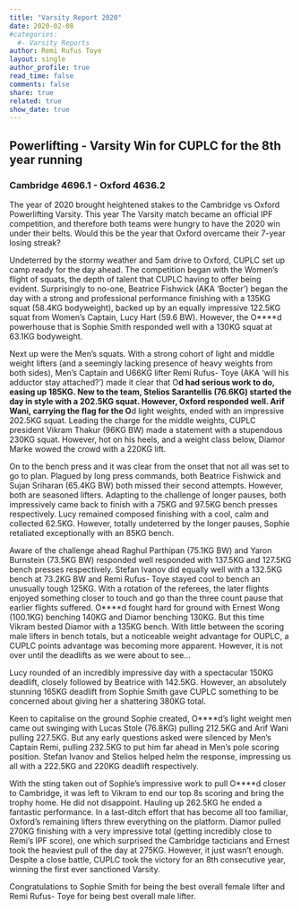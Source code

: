 ```yaml
---
title: "Varsity Report 2020"
date: 2020-02-08
#categories:
  #- Varsity Reports
author: Remi Rufus Toye
layout: single
author_profile: true
read_time: false
comments: false
share: true
related: true
show_date: true
---
```

## Powerlifting - Varsity Win for CUPLC for the 8th year running

### Cambridge 4696.1 - Oxford 4636.2

The year of 2020 brought heightened stakes to the Cambridge vs Oxford Powerlifting Varsity. This year The Varsity match became an official IPF competition, and therefore both teams were hungry to have the 2020 win under their belts. Would this be the year that Oxford overcame their 7-year losing streak?

Undeterred by the stormy weather and 5am drive to Oxford, CUPLC set up camp ready for the day ahead. The competition began with the Women’s flight of squats, the depth of talent that CUPLC having to offer being evident. Surprisingly to no-one, Beatrice Fishwick (AKA ‘Bocter’) began the day with a strong and professional performance finishing with a 135KG squat (58.4KG bodyweight), backed up by an equally impressive 122.5KG squat from Women’s Captain, Lucy Hart (59.6 BW). However, the O****d powerhouse that is Sophie Smith responded well with a 130KG squat at 63.1KG bodyweight.

Next up were the Men’s squats. With a strong cohort of light and middle weight lifters (and a seemingly lacking presence of heavy weights from both sides), Men’s Captain and U66KG lifter Remi Rufus- Toye (AKA ‘will his adductor stay attached?’) made it clear that O****d had serious work to do, easing up 185KG. New to the team, Stelios Sarantellis (76.6KG) started the day in style with a 202.5KG squat. However, Oxford responded well. Arif Wani, carrying the flag for the O****d light weights, ended with an impressive 202.5KG squat. Leading the charge for the middle weights, CUPLC president Vikram Thakur (96KG BW) made a statement with a stupendous 230KG squat. However, hot on his heels, and a weight class below, Diamor Marke wowed the crowd with a 220KG lift.

On to the bench press and it was clear from the onset that not all was set to go to plan. Plagued by long press commands, both Beatrice Fishwick and Sujan Sriharan (65.4KG BW) both missed their second attempts. However, both are seasoned lifters. Adapting to the challenge of longer pauses, both impressively came back to finish with a 75KG and 97.5KG bench presses respectively. Lucy remained composed finishing with a cool, calm and collected 62.5KG. However, totally undeterred by the longer pauses, Sophie retaliated exceptionally with an 85KG bench.  

Aware of the challenge ahead Raghul Parthipan (75.1KG BW) and Yaron Burnstein (73.5KG BW) responded well responded with 137.5KG and 127.5KG bench presses respectively. Stefan Ivanov did equally well with a 132.5KG bench at 73.2KG BW and Remi Rufus- Toye stayed cool to bench an unusually tough 125KG.
With a rotation of the referees, the later flights enjoyed something closer to touch and go than the three count pause that earlier flights suffered. O****d fought hard for ground with Ernest Wong (100.1KG) benching 140KG and Diamor benching 130KG. But this time Vikram bested Diamor with a 135KG bench. With little between the scoring male lifters in bench totals, but a noticeable weight advantage for OUPLC, a CUPLC points advantage was becoming more apparent. However, it is not over until the deadlifts as we were about to see…

Lucy rounded of an incredibly impressive day with a spectacular 150KG deadlift, closely followed by Beatrice with 142.5KG. However, an absolutely stunning 165KG deadlift from Sophie Smith gave CUPLC something to be concerned about giving her a shattering 380KG total.

Keen to capitalise on the ground Sophie created, O****d’s light weight men came out swinging with Lucas Stole (76.8KG) pulling 212.5KG and Arif Wani pulling 227.5KG. But any early questions asked were silenced by Men’s Captain Remi, pulling 232.5KG to put him far ahead in Men’s pole scoring position. Stefan Ivanov and Stelios helped helm the response, impressing us all with a 222.5KG and 220KG deadlift respectively.

With the sting taken out of Sophie’s impressive work to pull O****d closer to Cambridge, it was left to Vikram to end our top 8s scoring and bring the trophy home. He did not disappoint. Hauling up 262.5KG he ended a fantastic performance. In a last-ditch effort that has become all too familiar, Oxford’s remaining lifters threw everything on the platform. Diamor pulled 270KG finishing with a very impressive total (getting incredibly close to Remi’s IPF score), one which surprised the Cambridge tacticians and Ernest took the heaviest pull of the day at 275KG. However, it just wasn’t enough. Despite a close battle, CUPLC took the victory for an 8th consecutive year, winning the first ever sanctioned Varsity.

Congratulations to Sophie Smith for being the best overall female lifter and Remi Rufus- Toye for being best overall male lifter.
